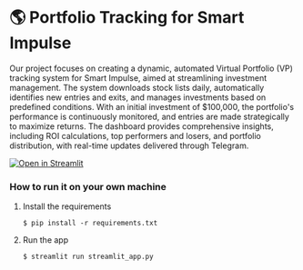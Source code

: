 # :earth_americas: Portfolio Tracking for Smart Impulse

Our project focuses on creating a dynamic, automated Virtual Portfolio (VP) tracking system for Smart Impulse,
aimed at streamlining investment management. The system downloads stock lists daily, automatically identifies
new entries and exits, and manages investments based on predefined conditions. With an initial investment of
$100,000, the portfolio's performance is continuously monitored, and entries are made strategically to maximize
returns. The dashboard provides comprehensive insights, including ROI calculations, top performers and losers,
and portfolio distribution, with real-time updates delivered through Telegram.


[![Open in Streamlit](https://static.streamlit.io/badges/streamlit_badge_black_white.svg)](https://smart-impulse.streamlit.app/)

### How to run it on your own machine

1. Install the requirements

   ```
   $ pip install -r requirements.txt
   ```

2. Run the app

   ```
   $ streamlit run streamlit_app.py
   ```
